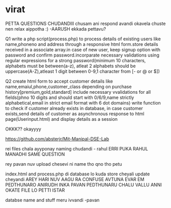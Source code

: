 # virat
PETTA QUESTIONS CHUDANDIII chusam ani respond avandi okavela chuste nen relax aippotha :)
-AARUSH
ekkada pettavu?

Q1
write a php script(process.php)  to process details of existing users like name,phoneno and address through a responsive html form.store details received in a associate array.in case of new user, keep signup option with password and confirm password.incorparate necessary validations using regular expressions for a strong password(minimum 10 characters, alphabets must be between(a-z), atleat 2 alphabets should be uppercase(A-Z),atleast 1 digit between 0-9,1 character from [- or @ or $])

Q2
create html form to accept customer details like name,emaiul,phone,customer_class depending on purchase history[premium,gold,standard] include necessary vvalidations for all fields(phno 10 digits and should start with 0/6/9,name strictly alphabetical,email in strict email format with 6 dot domains) write function to check if customer already exists in database, in case customer exists,send details of customer as asynchronous response to html page(Userinput.html) and display details as a session

OKKK??
okayyyy

https://github.com/absterjr/Mit-Manipal-DSE-Lab

rei files chala ayyponay naming chudandi - rahul
ERRI PUKA RAHUL MANADHI SAME QUESTION


rey pavan nuv upload chesevi ni name tho qno tho petu

index.html and process.php di database lo kuda store cheyali update cheyandi
AREY HARI NUV AAGU RA CONFUSE AVTUNA EVAR EM PEDTHUNARO ANIRUDH INKA PAVAN PEDTHUNARU CHALU VALLU ANNI OKATE FILE LO PETTI ISTAR

databse name and stuff meru ivvandi -pavan





